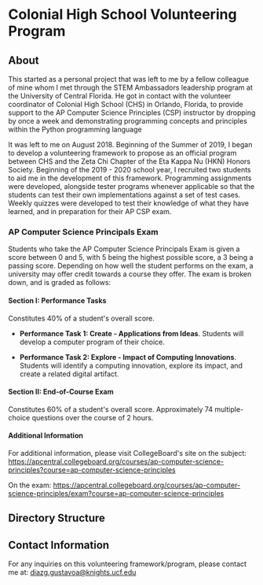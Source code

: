# Colonial High School Volunteering Program

## About
This started as a personal project that was left to me by a fellow colleague of mine whom I met through the STEM Ambassadors leadership program at the University of Central Florida. He got in contact with the volunteer coordinator of Colonial High School (CHS) in Orlando, Florida, to provide support to the AP Computer Science Principles (CSP) instructor by dropping by once a week and demonstrating programming concepts and principles within the Python programming language

It was left to me on August 2018. Beginning of the Summer of 2019, I began to develop a volunteering framework to propose as an official program between CHS and the Zeta Chi Chapter of the Eta Kappa Nu (HKN) Honors Society. Beginning of the 2019 - 2020 school year, I recruited two students to aid me in the development of this framework. Programming assignments were developed, alongside tester programs whenever applicable so that the students can test their own implementations against a set of test cases. Weekly quizzes were developed to test their knowledge of what they have learned, and in preparation for their AP CSP exam.

### AP Computer Science Principals Exam

Students who take the AP Computer Science Principals Exam is given a score between 0 and 5, with 5 being the highest possible score, a 3 being a passing score. Depending on how well the student performs on the exam, a university may offer credit towards a course they offer. The exam is broken down, and is graded as follows:

#### Section I: Performance Tasks

Constitutes 40% of a student's overall score.

- **Performance Task 1: Create - Applications from Ideas**. Students will develop a computer program of their choice.

- **Performance Task 2: Explore - Impact of Computing Innovations**. Students will identify a computing innovation, explore its impact, and create a related digital artifact.

#### Section II: End-of-Course Exam

Constitutes 60% of a student's overall score. Approximately 74 multiple-choice questions over the course of 2 hours.

#### Additional Information

For additional information, please visit CollegeBoard's site on the subject: https://apcentral.collegeboard.org/courses/ap-computer-science-principles?course=ap-computer-science-principles

On the exam: https://apcentral.collegeboard.org/courses/ap-computer-science-principles/exam?course=ap-computer-science-principles

## Directory Structure

## Contact Information

For any inquiries on this volunteering framework/program, please contact me at: diazg.gustavoa@knights.ucf.edu
